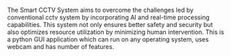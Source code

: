  The Smart CCTV System aims to overcome the challenges led by conventional cctv system by incorporating AI and real-time processing capabilities. This system not only ensures better safety and security but also optimizes resource utilization by minimizing human intervention. This is a python GUI application which can run on any operating system, uses webcam and has number of features.


